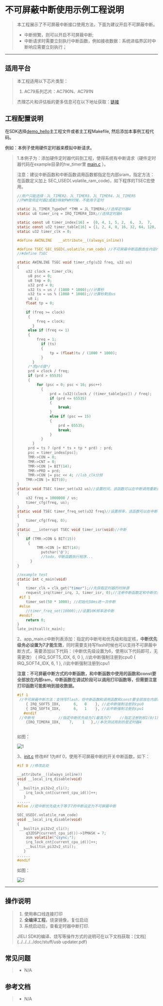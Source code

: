 ﻿#   不可屏蔽中断使用示例工程说明

> 本工程展示了不可屏蔽中断接口使用方法，下面为建议开启不可屏蔽中断。
>
> * 中断频繁，则可以开启不可屏蔽中断;
> * 中断请求时需要立刻执行中断函数，例如接收数据：系统进临界区时中断响应需要立刻执行；

---

## 适用平台

> 本工程适用以下芯片类型：
>
> 1. AC79系列芯片：AC790N、AC791N
>
> 杰理芯片和评估板的更多信息可在以下地址获取：[链接](https://shop321455197.taobao.com/?spm=a230r.7195193.1997079397.2.2a6d391d3n5udo)
## 工程配置说明

在SDK选择[demo_hello](../../../../apps/demo_hello/board)主工程文件或者主工程Makefile, 然后添加本事例工程代码。

例如：本例子使用硬件定时器来模拟中断请求。

> 1.本例子为：添加硬件定时器代码到工程，使得系统有中断请求（硬件定时器代码在example目录的hw_timer里 [main.c](..\hw_timer\main.c) ）。
>
> 注意：建议中断函数和中断函数调用函数都指定在内部sram，指定方法：在函数定义加上 SEC_USED(.volatile_ram_code)，如下程序的TSEC宏使用。
>
> ```c
> //用户只能选择：JL_TIMER2、JL_TIMER3、JL_TIMER4、JL_TIMER5
> //PWM使用定时器2或者3映射PWM时候，不能用于定时
> 
> static JL_TIMER_TypeDef *TMR = JL_TIMER4;//选择定时器4
> static u8 timer_irq = IRQ_TIMER4_IDX;//选择定时器4
> 
> static const u8 timer_index[16] =  {0, 4, 1, 5, 2,  6,  3,  7,   8,   12,  9,    13,   10,   14,   11,    15};
> static const u32 timer_table[16] = {1, 2, 4, 8, 16, 32, 64, 128, 256, 512, 1024, 2048, 4096, 8192, 16384, 32768};
> static u32 timer_clk = 0;
> 
> #define AWINLINE   __attribute__((always_inline))
> 
> #define TSEC SEC_USED(.volatile_ram_code) //不可屏蔽中断函数放在内部ram
> //#define TSEC
> 
> static AWINLINE TSEC void timer_cfg(u32 freq, u32 us)
> {
>     u32 clock = timer_clk;
>      u8 psc = 0;
>      u8 tmp = 0;
>      u32 prd = 0;
>      u32 ts = us / (1000 * 1000);//计算秒
>      u32 tu = us % (1000 * 1000);//计算秒剩余us
>      u8 i;
>     float tp = 0;
>  
>     if (freq >= clock)
>      {
>          freq = clock;
>        }
>      else if (freq <= 1)
>      {
>          freq = 1;
>            if (ts)
>            {
>                tp = (float)tu / (1000 * 1000);
>            }
>        }
>      /*求prd值*/
>      prd = clock / freq;
>      if (prd > 65535)
>      {
>          for (psc = 0; psc < 16; psc++)
>            {
>                prd = (u32)(clock / (timer_table[psc]) / freq);
>                if (prd <= 65535)
>                {
>                    break;
>                }
>                else if (psc == 15)
>                {
>                    prd = 65535;
>                    break;
>                }
>            }
>        }
>      prd = ts ? (prd * ts + tp * prd) : prd;
>      psc = timer_index[psc];
>      TMR->CON = 0;
>      TMR->CNT = 0;
>      TMR->CON |= BIT(14);
>      TMR->PRD = prd;
>      TMR->CON |= psc << 4; //lsb_clk分频
>     TMR->CON |= BIT(0);
> }
> static void TSEC timer_set(u32 us)//设置时间，该函数可以在中断调用重新设置定时器值
> {
>     u32 freq = 1000000 / us;
>     timer_cfg(freq, us);
> }
> static void TSEC timer_freq_set(u32 freq)//设置频率，该函数可以在中断调用重新设置定时器值
> {
>     timer_cfg(freq, 0);
> }
> static ___interrupt TSEC void timer_isr(void)//中断
> {
>     if (TMR->CON & BIT(15))
>      {
>          TMR->CON |= BIT(14);
>            putchar('@');
>            //todo，中断函数执行程序...
>       }
> }
> 
> //example test
> static int c_main(void)
> {
>     timer_clk = clk_get("timer");//先获取定时器的时钟源
>     request_irq(timer_irq, 3, timer_isr, 0);//注册中断函数定和中断优先级
>  #if 1
>     timer_set(50 * 1000); //初始化50ms进一次中断
>  #else
>     //timer_freq_set(10000);//设置10K频率进中断
>  #endif
>     return 0;
> }
> late_initcall(c_main);
> ```
> 
>
> 
>2、app_main.c中断列表添加：指定的中断号和优先级和指定核，**中断优先级务必设置为7才能生效**，同时需要支持写flash时候也可以支持不可屏蔽中断方式，需要添加以下代码：（中断优先级设置为6，使用以下代码即可，无需更改）
>  { IRQ_SOFT5_IDX,      6,   0    }, //此中断强制注册到cpu0
>     { IRQ_SOFT4_IDX,      6,   1    }, //此中断强制注册到cpu1
>    
>**注意：不可屏蔽中断方式的中断函数，和中断函数中使用的函数和const要全部放在内部ram，中断函数在调试阶段可以调用打印函数等，但需要注意打印函数可能影响到接收数据。**
> 
>```c
> #if 1
>  //不可屏蔽中断方法：支持写flash，但中断函数和调用函数和const要全部放在内部ram
>     { IRQ_SOFT5_IDX,      6,   0    }, //此中断强制注册到cpu0
>     { IRQ_SOFT4_IDX,      6,   1    }, //此中断强制注册到cpu1
>    #endif
>  //中断号           //指定中断优先级为7(最高为7)    //指定注册到核1(0/1)
>     {IRQ_TIMER4_IDX,    7,    1   },//本次测试用到的是定时器4
>    
> ```
> 
>如图：
> 
>![1](1.png)
> 
>3、[init.c](../../../../apps/common/system/init.c) 修改#if 1为#if 0，使用不可屏蔽中断的开关中断函数，如下：
> 
>```c
> #if 0 //修改此处
> 
> __attribute__((always_inline))
> void __local_irq_disable(void)
> {
>  __builtin_pi32v2_cli();
>     irq_lock_cnt[current_cpu_id()]++;
>    }
> ......
> #else //把中断优先级大于等于7的中断设定为不可屏蔽中断
> 
> SEC_USED(.volatile_ram_code)
> void __local_irq_disable(void)
> {
>  __builtin_pi32v2_cli();
>     q32DSP(current_cpu_id())->IPMASK = 7;
>     asm volatile("csync;");
>     irq_lock_cnt[current_cpu_id()]++;
>     __builtin_pi32v2_sti();
>    }
> ......
> #endif
> ```
> 
>如图：
> 
>![2](2.png)

---
## 操作说明

> 1. 使用串口线连接打印
> 2. **全编译工程**，烧录镜像，复位启动
> 3. 系统启动后，查看定时器中断打印.
>
> JIELI SDK的编译、烧写等操作方式的说明可在以下文档获取：[文档](../../../../doc/stuff/usb updater.pdf)
## 常见问题

> * N/A

## 参考文档

> * N/A
